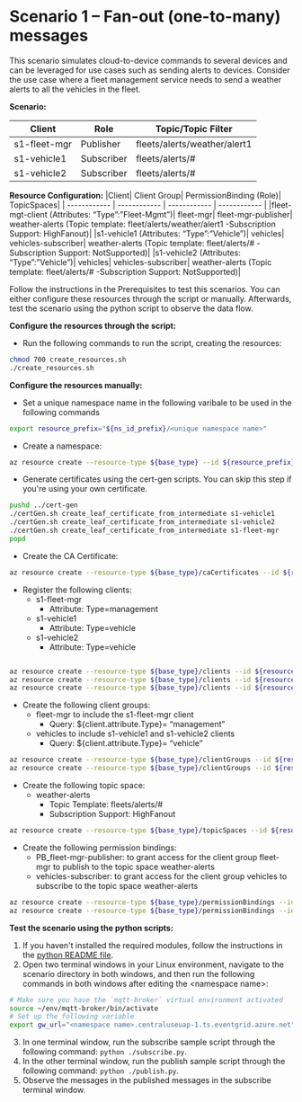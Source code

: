 # Scenario 1 – Fan-out (one-to-many) messages
This scenario simulates cloud-to-device commands to several devices and can be leveraged for use cases such as sending alerts to devices. Consider the use case where a fleet management service needs to send a weather alerts to all the vehicles in the fleet.

**Scenario:**

|Client | Role | Topic/Topic Filter|
| ------------ | ------------ | ------------ |
|s1-fleet-mgr | Publisher | fleets/alerts/weather/alert1|
|s1-vehicle1 | Subscriber | fleets/alerts/#|
|s1-vehicle2 | Subscriber | fleets/alerts/#|

**Resource Configuration:**
|Client| Client Group| PermissionBinding (Role)| TopicSpaces|
| ------------ | ------------ | ------------ | ------------ |
|fleet-mgt-client (Attributes: “Type”:”Fleet-Mgmt”)| fleet-mgr| fleet-mgr-publisher|  weather-alerts (Topic template: fleet/alerts/weather/alert1 -Subscription Support: HighFanout)|
|s1-vehicle1 (Attributes: “Type”:”Vehicle”)| vehicles| vehicles-subscriber|  weather-alerts (Topic template: fleet/alerts/# -Subscription Support: NotSupported)|
|s1-vehicle2 (Attributes: “Type”:”Vehicle”)| vehicles| vehicles-subscriber|  weather-alerts (Topic template: fleet/alerts/# -Subscription Support: NotSupported)|

Follow the instructions in the Prerequisites to test this scenarios. You can either configure these resources through the script or manually. Afterwards, test the scenario using the python script to observe the data flow.

**Configure the resources through the script:**
- Run the following commands to run the script, creating the resources: 
```bash
chmod 700 create_resources.sh
./create_resources.sh
```

**Configure the resources manually:**
- Set a unique namespace name in the following varibale to be used in the following commands
```bash
export resource_prefix="${ns_id_prefix}/<unique namespace name>"
```
- Create a namespace:
```bash
az resource create --resource-type ${base_type} --id ${resource_prefix} --is-full-object --api-version 2022-10-15-preview --properties @./resources/NS_Scenario1.json
```
- Generate certificates using the cert-gen scripts. You can skip this step if you're using your own certificate.
```bash
pushd ../cert-gen
./certGen.sh create_leaf_certificate_from_intermediate s1-vehicle1
./certGen.sh create_leaf_certificate_from_intermediate s1-vehicle2
./certGen.sh create_leaf_certificate_from_intermediate s1-fleet-mgr
popd
```
- Create the CA Certificate:
```bash
az resource create --resource-type ${base_type}/caCertificates --id ${resource_prefix}/caCertificates/test-ca-cert --api-version 2022-10-15-preview --properties @./resources/CAC_test-ca-cert.json
```
- Register the following clients:
	- s1-fleet-mgr
		- Attribute: Type=management
	- s1-vehicle1
		- Attribute: Type=vehicle
	- s1-vehicle2
		- Attribute: Type=vehicle
```bash

az resource create --resource-type ${base_type}/clients --id ${resource_prefix}/clients/s1-fleet-mgr --api-version 2022-10-15-preview --properties @./resources/C_fleet-mgr.json
az resource create --resource-type ${base_type}/clients --id ${resource_prefix}/clients/s1-vehicle1 --api-version 2022-10-15-preview --properties @./resources/C_vehicle1.json
az resource create --resource-type ${base_type}/clients --id ${resource_prefix}/clients/s1-vehicle2 --api-version 2022-10-15-preview --properties @./resources/C_vehicle2.json
```
- Create the following client groups:
	- fleet-mgr to include the s1-fleet-mgr client
		- Query: ${client.attribute.Type}= “management”
	- vehicles to include s1-vehicle1 and s1-vehicle2 clients
		- Query: ${client.attribute.Type}= “vehicle”
```bash
az resource create --resource-type ${base_type}/clientGroups --id ${resource_prefix}/clientGroups/fleet-mgr --api-version 2022-10-15-preview --properties @./resources/CG_fleet-mgr.json
az resource create --resource-type ${base_type}/clientGroups --id ${resource_prefix}/clientGroups/vehicles --api-version 2022-10-15-preview --properties @./resources/CG_vehicles.json
```
- Create the following topic space:
	- weather-alerts
		- Topic Template: fleets/alerts/#
		- Subscription Support: HighFanout
```bash
az resource create --resource-type ${base_type}/topicSpaces --id ${resource_prefix}/topicSpaces/weather-alerts --api-version 2022-10-15-preview --properties @./resources/TS_weather-alerts.json
```
- Create the following permission bindings:
	- PB_fleet-mgr-publisher: to grant access for the client group fleet-mgr to publish to the topic space weather-alerts
	- vehicles-subscriber: to grant access for the client group vehicles to subscribe to the topic space weather-alerts
```bash
az resource create --resource-type ${base_type}/permissionBindings --id ${resource_prefix}/permissionBindings/fleet-mgr-publisher --api-version 2022-10-15-preview --properties @./resources/PB_fleet-mgr-publisher.json
az resource create --resource-type ${base_type}/permissionBindings --id ${resource_prefix}/permissionBindings/vehicles-subscriber --api-version 2022-10-15-preview --properties @./resources/PB_vehicles-subscriber.json
```

**Test the scenario using the python scripts:**
1. If you haven't installed the required modules, follow the instructions in the [python README file](../python/README.md).
2. Open two terminal windows in your Linux environment, navigate to the scenario directory in both windows, and then run the following commands in both windows after editing the \<namespace name>:
```bash
# Make sure you have the `mqtt-broker` virtual environment activated 
source ~/env/mqtt-broker/bin/activate
# Set up the following variable
export gw_url="<namespace name>.centraluseuap-1.ts.eventgrid.azure.net"
```
3. In one terminal window, run the subscribe sample script through the following command: `python ./subscribe.py`.
4. In the other terminal window, run the publish sample script through the following command: `python ./publish.py`.
5. Observe the messages in the published messages in the subscribe terminal window.
